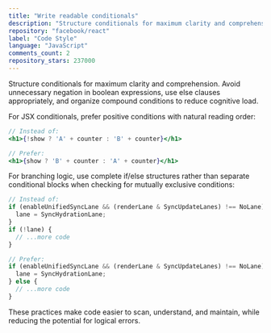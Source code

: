 ```yaml
---
title: "Write readable conditionals"
description: "Structure conditionals for maximum clarity and comprehension. Avoid unnecessary negation in boolean expressions, use else clauses appropriately, and organize compound conditions to reduce cognitive load."
repository: "facebook/react"
label: "Code Style"
language: "JavaScript"
comments_count: 2
repository_stars: 237000
---
```


Structure conditionals for maximum clarity and comprehension. Avoid unnecessary negation in boolean expressions, use else clauses appropriately, and organize compound conditions to reduce cognitive load.

For JSX conditionals, prefer positive conditions with natural reading order:

```jsx
// Instead of:
<h1>{!show ? 'A' + counter : 'B' + counter}</h1>

// Prefer:
<h1>{show ? 'B' + counter : 'A' + counter}</h1>
```

For branching logic, use complete if/else structures rather than separate conditional blocks when checking for mutually exclusive conditions:

```javascript
// Instead of:
if (enableUnifiedSyncLane && (renderLane & SyncUpdateLanes) !== NoLane) {
  lane = SyncHydrationLane;
}
if (!lane) {
  // ...more code
}

// Prefer:
if (enableUnifiedSyncLane && (renderLane & SyncUpdateLanes) !== NoLane) {
  lane = SyncHydrationLane;
} else {
  // ...more code
}
```

These practices make code easier to scan, understand, and maintain, while reducing the potential for logical errors.